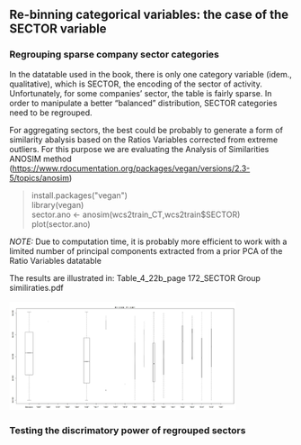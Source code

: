 ## Re-binning categorical variables: the case of the SECTOR variable

### Regrouping sparse company sector categories

In the datatable used in the book, there is only one category variable (idem., qualitative), which is SECTOR, the encoding of the sector of activity.
Unfortunately, for some companies’ sector, the table is fairly sparse. In order to manipulate a better “balanced” distribution, SECTOR categories need to be regrouped.<p>

For aggregating sectors, the best could be probably to generate a form of similarity abalysis based on the Ratios Variables corrected from extreme outliers.
For this purpose we are evaluating the Analysis of Similarities ANOSIM method (https://www.rdocumentation.org/packages/vegan/versions/2.3-5/topics/anosim)<br>

> install.packages("vegan")<br>
> library(vegan)<br>
> sector.ano <- anosim(wcs2train_CT,wcs2train$SECTOR)<br>
> plot(sector.ano)<br>

<em>NOTE:</em> Due to computation time, it is probably more efficient to work with a limited number of principal components extracted from a prior PCA of the Ratio Variables datatable<p>

The results are illustrated in: Table_4_22b_page 172_SECTOR Group similiraties.pdf<br><br>
<img src="./assets/Table_4_22b_page 172_SECTOR Group similiraties.JPG" alt="drawing" width="80%"/>


### Testing the discrimatory power of regrouped sectors
